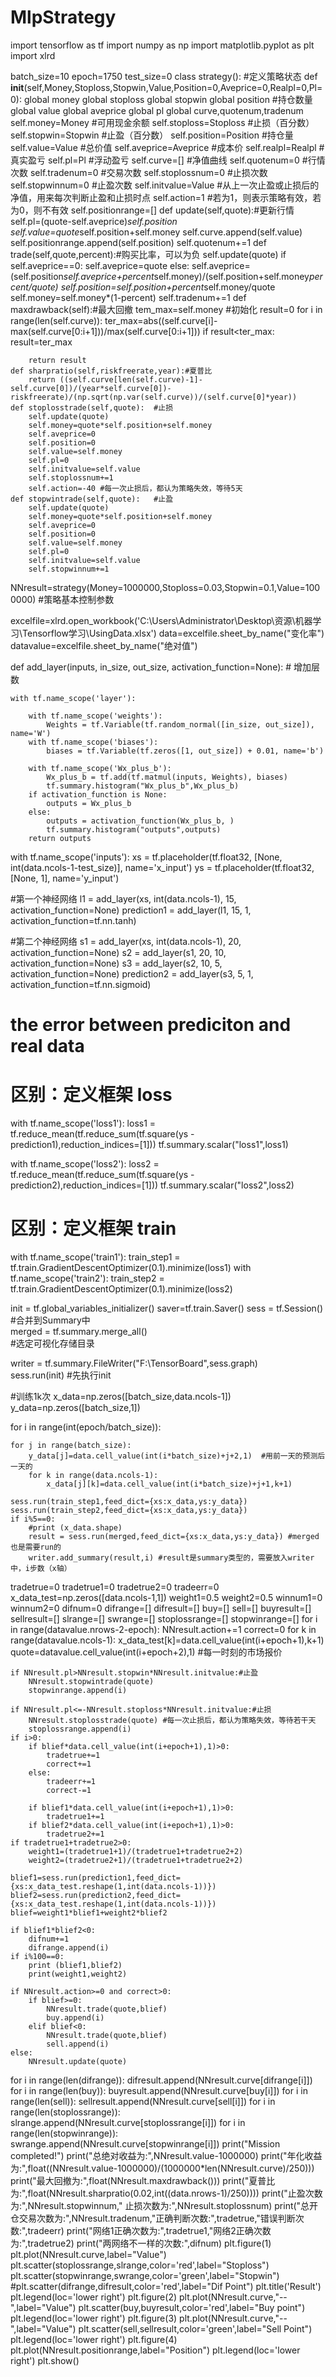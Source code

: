 # MlpStrategy
import tensorflow as tf
import numpy as np
import matplotlib.pyplot as plt
import xlrd


batch_size=10
epoch=1750
test_size=0
class strategy():  #定义策略状态
    def __init__(self,Money,Stoploss,Stopwin,Value,Position=0,Aveprice=0,Realpl=0,Pl=0):
        global money
        global stoploss
        global stopwin
        global position #持仓数量
        global value
        global aveprice
        global pl
        global curve,quotenum,tradenum
        self.money=Money   #可用现金余额
        self.stoploss=Stoploss   #止损（百分数）
        self.stopwin=Stopwin    #止盈（百分数）
        self.position=Position   #持仓量
        self.value=Value   #总价值
        self.aveprice=Aveprice   #成本价
        self.realpl=Realpl  #真实盈亏
        self.pl=Pl    #浮动盈亏
        self.curve=[]  #净值曲线
        self.quotenum=0   #行情次数
        self.tradenum=0  #交易次数
        self.stoplossnum=0  #止损次数
        self.stopwinnum=0  #止盈次数
        self.initvalue=Value  #从上一次止盈或止损后的净值，用来每次判断止盈和止损时点
        self.action=1 #若为1，则表示策略有效，若为0，则不有效
        self.positionrange=[]
    def update(self,quote):#更新行情
            self.pl=(quote-self.aveprice)*self.position
            self.value=quote*self.position+self.money
            self.curve.append(self.value)
            self.positionrange.append(self.position)
            self.quotenum+=1
    def trade(self,quote,percent):#购买比率，可以为负
        self.update(quote)
        if self.aveprice==0:
            self.aveprice=quote
        else:
            self.aveprice=(self.position*self.aveprice+percent*self.money)/(self.position+self.money*percent/quote)
        self.position=self.position+percent*self.money/quote
        self.money=self.money*(1-percent)
        self.tradenum+=1
    def maxdrawback(self):#最大回撤
        tem_max=self.money  #初始化
        result=0
        for i in range(len(self.curve)):
            ter_max=abs((self.curve[i]-max(self.curve[0:i+1]))/max(self.curve[0:i+1]))
            if result<ter_max:
                result=ter_max

        return result
    def sharpratio(self,riskfreerate,year):#夏普比
        return ((self.curve[len(self.curve)-1]-self.curve[0])/(year*self.curve[0])-riskfreerate)/(np.sqrt(np.var(self.curve))/(self.curve[0]*year))
    def stoplosstrade(self,quote):  #止损
        self.update(quote)
        self.money=quote*self.position+self.money
        self.aveprice=0
        self.position=0
        self.value=self.money
        self.pl=0
        self.initvalue=self.value
        self.stoplossnum+=1
        self.action=-40 #每一次止损后，都认为策略失效，等待5天
    def stopwintrade(self,quote):   #止盈
        self.update(quote)
        self.money=quote*self.position+self.money
        self.aveprice=0
        self.position=0
        self.value=self.money
        self.pl=0
        self.initvalue=self.value
        self.stopwinnum+=1
        

NNresult=strategy(Money=1000000,Stoploss=0.03,Stopwin=0.1,Value=1000000)  #策略基本控制参数

excelfile=xlrd.open_workbook('C:\\Users\\Administrator\\Desktop\\资源\\机器学习\\Tensorflow学习\\UsingData.xlsx')
data=excelfile.sheet_by_name("变化率")
datavalue=excelfile.sheet_by_name("绝对值")

def add_layer(inputs, in_size, out_size, activation_function=None):
    # 增加层数

    with tf.name_scope('layer'):
        
        with tf.name_scope('weights'):
            Weights = tf.Variable(tf.random_normal([in_size, out_size]), name='W')
        with tf.name_scope('biases'):
            biases = tf.Variable(tf.zeros([1, out_size]) + 0.01, name='b')
            
        with tf.name_scope('Wx_plus_b'):
            Wx_plus_b = tf.add(tf.matmul(inputs, Weights), biases)
            tf.summary.histogram("Wx_plus_b",Wx_plus_b)
        if activation_function is None:
            outputs = Wx_plus_b
        else:
            outputs = activation_function(Wx_plus_b, )
            tf.summary.histogram("outputs",outputs)
        return outputs
    
with tf.name_scope('inputs'):
    xs = tf.placeholder(tf.float32, [None, int(data.ncols-1-test_size)], name='x_input')
    ys = tf.placeholder(tf.float32, [None, 1], name='y_input')

#第一个神经网络
l1 = add_layer(xs, int(data.ncols-1), 15, activation_function=None)
prediction1 = add_layer(l1, 15, 1, activation_function=tf.nn.tanh)

#第二个神经网络
s1 = add_layer(xs, int(data.ncols-1), 20, activation_function=None)
s2 = add_layer(s1, 20, 10, activation_function=None)
s3 = add_layer(s2, 10, 5, activation_function=None)
prediction2 = add_layer(s3, 5, 1, activation_function=tf.nn.sigmoid)

# the error between prediciton and real data
# 区别：定义框架 loss
with tf.name_scope('loss1'):
    loss1 = tf.reduce_mean(tf.reduce_sum(tf.square(ys - prediction1),reduction_indices=[1]))
    tf.summary.scalar("loss1",loss1)

with tf.name_scope('loss2'):
    loss2 = tf.reduce_mean(tf.reduce_sum(tf.square(ys - prediction2),reduction_indices=[1]))
    tf.summary.scalar("loss2",loss2)

# 区别：定义框架 train
with tf.name_scope('train1'):
    train_step1 = tf.train.GradientDescentOptimizer(0.1).minimize(loss1)
with tf.name_scope('train2'):
    train_step2 = tf.train.GradientDescentOptimizer(0.1).minimize(loss2)

init = tf.global_variables_initializer()
saver=tf.train.Saver()
sess = tf.Session()    
#合并到Summary中    
merged = tf.summary.merge_all()    
#选定可视化存储目录

writer = tf.summary.FileWriter("F:\TensorBoard",sess.graph)    
sess.run(init) #先执行init
    
#训练1k次
x_data=np.zeros([batch_size,data.ncols-1])
y_data=np.zeros([batch_size,1])

for i in range(int(epoch/batch_size)):

    for j in range(batch_size):
        y_data[j]=data.cell_value(int(i*batch_size)+j+2,1)  #用前一天的预测后一天的
        for k in range(data.ncols-1):
            x_data[j][k]=data.cell_value(int(i*batch_size)+j+1,k+1)
    
    sess.run(train_step1,feed_dict={xs:x_data,ys:y_data})
    sess.run(train_step2,feed_dict={xs:x_data,ys:y_data})
    if i%5==0:
        #print (x_data.shape)
        result = sess.run(merged,feed_dict={xs:x_data,ys:y_data}) #merged也是需要run的
        writer.add_summary(result,i) #result是summary类型的，需要放入writer中，i步数（x轴）
        

tradetrue=0
tradetrue1=0
tradetrue2=0
tradeerr=0
x_data_test=np.zeros([data.ncols-1,1])
weight1=0.5
weight2=0.5
winnum1=0
winnum2=0
difnum=0
difrange=[]
difresult=[]
buy=[]
sell=[]
buyresult=[]
sellresult=[]
slrange=[]
swrange=[]
stoplossrange=[]
stopwinrange=[]
for i in range(datavalue.nrows-2-epoch):
    NNresult.action+=1
    correct=0
    for k in range(datavalue.ncols-1):
        x_data_test[k]=data.cell_value(int(i+epoch+1),k+1)
        quote=datavalue.cell_value(int(i+epoch+2),1) #每一时刻的市场报价
        
    if NNresult.pl>NNresult.stopwin*NNresult.initvalue:#止盈
        NNresult.stopwintrade(quote)
        stopwinrange.append(i)
        
    if NNresult.pl<=-NNresult.stoploss*NNresult.initvalue:#止损
        NNresult.stoplosstrade(quote) #每一次止损后，都认为策略失效，等待若干天
        stoplossrange.append(i)
    if i>0:
        if blief*data.cell_value(int(i+epoch+1),1)>0:
            tradetrue+=1
            correct+=1
        else:
            tradeerr+=1
            correct-=1
            
        if blief1*data.cell_value(int(i+epoch+1),1)>0:
            tradetrue1+=1
        if blief2*data.cell_value(int(i+epoch+1),1)>0:
            tradetrue2+=1
    if tradetrue1+tradetrue2>0:    
        weight1=(tradetrue1+1)/(tradetrue1+tradetrue2+2)
        weight2=(tradetrue2+1)/(tradetrue1+tradetrue2+2)
    
    blief1=sess.run(prediction1,feed_dict={xs:x_data_test.reshape(1,int(data.ncols-1))})
    blief2=sess.run(prediction2,feed_dict={xs:x_data_test.reshape(1,int(data.ncols-1))})
    blief=weight1*blief1+weight2*blief2
    
    if blief1*blief2<0:
        difnum+=1
        difrange.append(i)
    if i%100==0:
        print (blief1,blief2)
        print(weight1,weight2)
        
    if NNresult.action>=0 and correct>0:
        if blief>=0:
            NNresult.trade(quote,blief)
            buy.append(i)
        elif blief<0:
            NNresult.trade(quote,blief)
            sell.append(i)
    else:
        NNresult.update(quote)

for i in range(len(difrange)):
    difresult.append(NNresult.curve[difrange[i]])
for i in range(len(buy)):
    buyresult.append(NNresult.curve[buy[i]])
for i in range(len(sell)):
    sellresult.append(NNresult.curve[sell[i]])
for i in range(len(stoplossrange)):
    slrange.append(NNresult.curve[stoplossrange[i]])
for i in range(len(stopwinrange)):
    swrange.append(NNresult.curve[stopwinrange[i]])
print("Mission completed!")
print("总绝对收益为:",NNresult.value-1000000)
print("年化收益为:",float((NNresult.value-1000000)/(1000000*len(NNresult.curve)/250)))
print("最大回撤为:",float(NNresult.maxdrawback()))
print("夏普比为:",float(NNresult.sharpratio(0.02,int((data.nrows-1)/250))))
print("止盈次数为:",NNresult.stopwinnum," 止损次数为:",NNresult.stoplossnum)
print("总开仓交易次数为:",NNresult.tradenum,"正确判断次数:",tradetrue,"错误判断次数:",tradeerr)
print("网络1正确次数为:",tradetrue1,"网络2正确次数为:",tradetrue2)
print("两网络不一样的次数:",difnum)
plt.figure(1)
plt.plot(NNresult.curve,label="Value")
plt.scatter(stoplossrange,slrange,color='red',label="Stoploss")
plt.scatter(stopwinrange,swrange,color='green',label="Stopwin")
#plt.scatter(difrange,difresult,color='red',label="Dif Point")
plt.title('Result')
plt.legend(loc='lower right')
plt.figure(2)
plt.plot(NNresult.curve,"--",label="Value")
plt.scatter(buy,buyresult,color='red',label="Buy point")
plt.legend(loc='lower right')
plt.figure(3)
plt.plot(NNresult.curve,"--",label="Value")
plt.scatter(sell,sellresult,color='green',label="Sell Point")
plt.legend(loc='lower right')
plt.figure(4)
plt.plot(NNresult.positionrange,label="Position")
plt.legend(loc='lower right')
plt.show()

